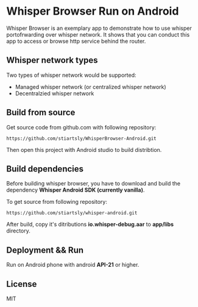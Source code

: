 Whisper Browser Run on Android
==============================

Whisper Browser is an exemplary app to demonstrate how to use whisper portofrwarding over whisper network. It shows that you can conduct this app to access or browse http service behind the router.

## Whisper network types

Two types of whisper network would be supported:

- Managed whisper network (or centralized whisper network)
- Decentralzied whisper network

## Build from source

Get source code from github.com with following repository:

```
https://github.com/stiartsly/WhisperBrowser-Android.git
```

Then open this project with Android studio to build distribtion.

## Build dependencies

Before building whisper browser, you have to download and build the dependency **Whisper Android SDK (currently vanilla)**.

To get source from following repository:

```
https://github.com/stiartsly/whisper-android.git
```

After build, copy it's ditributions **io.whisper-debug.aar** to **app/libs** directory.

## Deployment && Run

Run on Android phone with android **API-21** or higher.

## License

MIT

